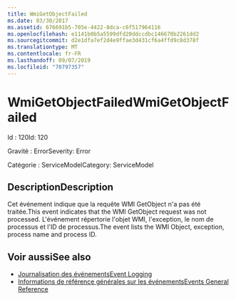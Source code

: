 ```yaml
---
title: WmiGetObjectFailed
ms.date: 03/30/2017
ms.assetid: 676691b5-705e-4422-8dca-c6f517964116
ms.openlocfilehash: e1141b0b5a5599dfd20ddccdbc146670b2261dd2
ms.sourcegitcommit: d2e1dfa7ef2d4e9ffae3d431cf6a4ffd9c8d378f
ms.translationtype: MT
ms.contentlocale: fr-FR
ms.lasthandoff: 09/07/2019
ms.locfileid: "70797357"
---
```

# <a name="wmigetobjectfailed"></a><span data-ttu-id="f6fda-102">WmiGetObjectFailed</span><span class="sxs-lookup"><span data-stu-id="f6fda-102">WmiGetObjectFailed</span></span>
<span data-ttu-id="f6fda-103">Id : 120</span><span class="sxs-lookup"><span data-stu-id="f6fda-103">Id: 120</span></span>  
  
 <span data-ttu-id="f6fda-104">Gravité : Error</span><span class="sxs-lookup"><span data-stu-id="f6fda-104">Severity: Error</span></span>  
  
 <span data-ttu-id="f6fda-105">Catégorie : ServiceModel</span><span class="sxs-lookup"><span data-stu-id="f6fda-105">Category: ServiceModel</span></span>  
  
## <a name="description"></a><span data-ttu-id="f6fda-106">Description</span><span class="sxs-lookup"><span data-stu-id="f6fda-106">Description</span></span>  
 <span data-ttu-id="f6fda-107">Cet événement indique que la requête WMI GetObject n'a pas été traitée.</span><span class="sxs-lookup"><span data-stu-id="f6fda-107">This event indicates that the WMI GetObject request was not processed.</span></span> <span data-ttu-id="f6fda-108">L'événement répertorie l'objet WMI, l'exception, le nom de processus et l'ID de processus.</span><span class="sxs-lookup"><span data-stu-id="f6fda-108">The event lists the WMI Object, exception, process name and process ID.</span></span>  
  
## <a name="see-also"></a><span data-ttu-id="f6fda-109">Voir aussi</span><span class="sxs-lookup"><span data-stu-id="f6fda-109">See also</span></span>

- [<span data-ttu-id="f6fda-110">Journalisation des événements</span><span class="sxs-lookup"><span data-stu-id="f6fda-110">Event Logging</span></span>](index.md)
- [<span data-ttu-id="f6fda-111">Informations de référence générales sur les événements</span><span class="sxs-lookup"><span data-stu-id="f6fda-111">Events General Reference</span></span>](events-general-reference.md)
